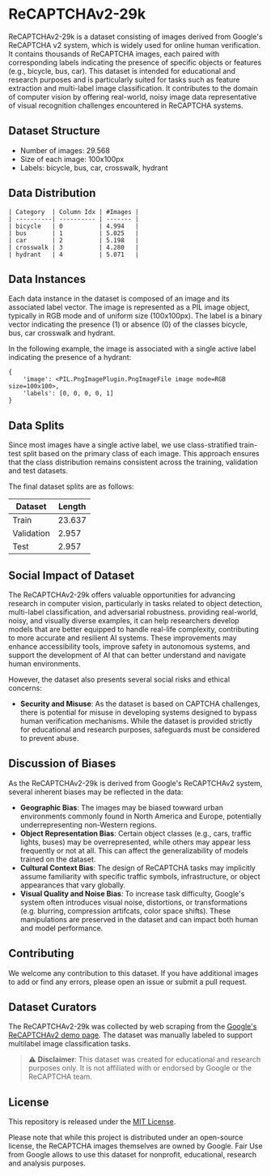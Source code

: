 # ReCAPTCHAv2-29k

ReCAPTCHAv2-29k is a dataset consisting of images derived from Google's ReCAPTCHA v2 system, which is widely used for online human verification.
It contains thousands of ReCAPTCHA images, each paired with corresponding labels indicating the presence of specific objects or features (e.g., bicycle, bus, car).
This dataset is intended for educational and research purposes and is particularly suited for tasks such as feature extraction and multi-label image classification.
It contributes to the domain of computer vision by offering real-world, noisy image data representative of visual recognition challenges encountered in ReCAPTCHA systems.

## Dataset Structure

- Number of images: 29.568
- Size of each image: 100x100px
- Labels: bicycle, bus, car, crosswalk, hydrant

## Data Distribution

```
| Category  | Column Idx | #Images |
| ----------| ---------- | ------- |
| bicycle   | 0          | 4.994   |
| bus       | 1          | 5.025   |
| car       | 2          | 5.198   |
| crosswalk | 3          | 4.280   |
| hydrant   | 4          | 5.071   |
```

## Data Instances

Each data instance in the dataset is composed of an image and its associated label vector.
The image is represented as a PIL image object, typically in RGB mode and of uniform size (100x100px).
The label is a binary vector indicating the presence (1) or absence (0) of the classes bicycle, bus, car crosswalk and hydrant.

In the following example, the image is associated with a single active label indicating the presence of a hydrant:

```
{
    'image': <PIL.PngImagePlugin.PngImageFile image mode=RGB size=100x100>,
    'labels': [0, 0, 0, 0, 1]
}
```

## Data Splits

Since most images have a single active label, we use class-stratified train-test split based on the primary class of each image.
This approach ensures that the class distribution remains consistent across the training, validation and test datasets.

The final dataset splits are as follows:

| Dataset    | Length |
| ---------- | ------ |
| Train      | 23.637 |
| Validation | 2.957  |
| Test       | 2.957  |

## Social Impact of Dataset

The ReCAPTCHAv2-29k offers valuable opportunities for advancing research in computer vision, particularly in tasks related to object detection, multi-label classification, and adversarial robustness.
providing real-world, noisy, and visually diverse examples, it can help researchers develop models that are better equipped to handle real-life complexity, contributing to more accurate and resilient AI systems.
These improvements may enhance accessibility tools, improve safety in autonomous systems, and support the development of AI that can better understand and navigate human environments.

However, the dataset also presents several social risks and ethical concerns:

- **Security and Misuse**: As the dataset is based on CAPTCHA challenges, there is potential for misuse in developing systems designed to bypass human verification mechanisms. While the dataset is provided strictly for educational and research purposes, safeguards must be considered to prevent abuse.

## Discussion of Biases

As the ReCAPTCHAv2-29k is derived from Google's ReCAPTCHAv2 system, several inherent biases may be reflected in the data:

- **Geographic Bias**: The images may be biased towward urban environments commonly found in North America and Europe, potentially underrepresenting non-Western regions.
- **Object Representation Bias**: Certain object classes (e.g., cars, traffic lights, buses) may be overrepresented, while others may appear less frequently or not at all. This can affect the generalizability of models trained on the dataset.
- **Cultural Context Bias**: The design of ReCAPTCHA tasks may implicitly assume familiarity with specific traffic symbols, infrastructure, or object appearances that vary globally.
- **Visual Quality and Noise Bias**: To increase task difficulty, Google's system often introduces visual noise, distortions, or transformations (e.g. blurring, compression artifcats, color space shifts). These manipulations are preserved in the dataset and can impact both human and model performance.

## Contributing

We welcome any contribution to this dataset.
If you have additional images to add or find any errors, please open an issue or submit a pull request.

## Dataset Curators

The ReCAPTCHAv2-29k was collected by web scraping from the [Google's ReCAPTCHAv2 demo page](https://www.google.com/recaptcha/api2/demo).
The dataset was manually labeled to support multilabel image classification tasks.

> ⚠️ **Disclaimer**: This dataset was created for educational and research purposes only. It is not affiliated with or endorsed by Google or the ReCAPTCHA team.

## License

This repository is released under the [MIT License](LICENSE).

Please note that while this project is distributed under an open-source license, the ReCAPTCHA images themselves are owned by Google.
Fair Use from Google allows to use this dataset for nonprofit, educational, research and analysis purposes.
